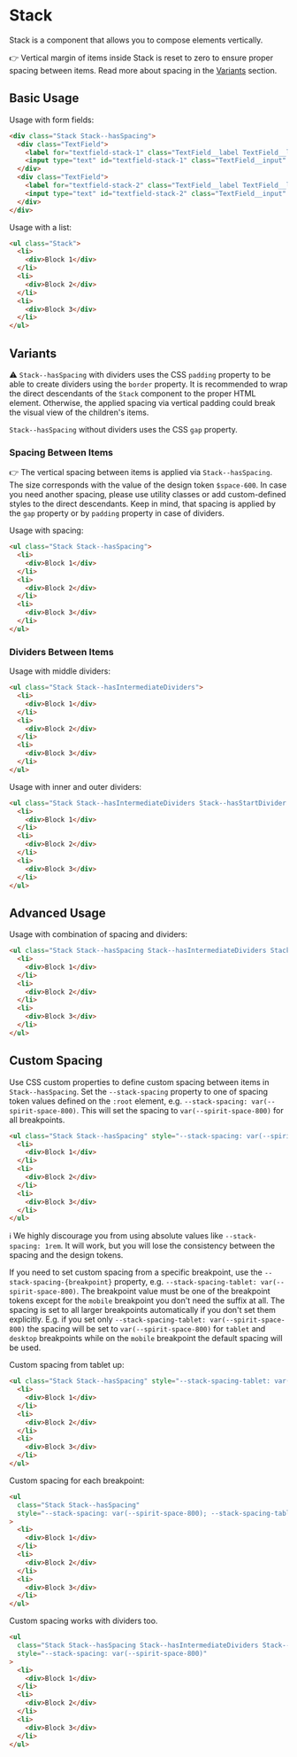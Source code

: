 # Stack

Stack is a component that allows you to compose elements vertically.

👉 Vertical margin of items inside Stack is reset to zero to ensure proper spacing between items. Read more about spacing in the [Variants](#variants) section.

## Basic Usage

Usage with form fields:

```html
<div class="Stack Stack--hasSpacing">
  <div class="TextField">
    <label for="textfield-stack-1" class="TextField__label TextField__label--required">Label</label>
    <input type="text" id="textfield-stack-1" class="TextField__input" placeholder="Placeholder" />
  </div>
  <div class="TextField">
    <label for="textfield-stack-2" class="TextField__label TextField__label--required">Label</label>
    <input type="text" id="textfield-stack-2" class="TextField__input" placeholder="Placeholder" />
  </div>
</div>
```

Usage with a list:

```html
<ul class="Stack">
  <li>
    <div>Block 1</div>
  </li>
  <li>
    <div>Block 2</div>
  </li>
  <li>
    <div>Block 3</div>
  </li>
</ul>
```

## Variants

⚠ `Stack--hasSpacing` with dividers uses the CSS `padding` property to be able to create dividers using the `border` property.
It is recommended to wrap the direct descendants of the `Stack` component to the proper HTML element.
Otherwise, the applied spacing via vertical padding could break the visual view of the children's items.

`Stack--hasSpacing` without dividers uses the CSS `gap` property.

### Spacing Between Items

👉 The vertical spacing between items is applied via `Stack--hasSpacing`. The size corresponds with the value of the design token `$space-600`.
In case you need another spacing, please use utility classes or add custom-defined styles to the direct descendants.
Keep in mind, that spacing is applied by the `gap` property or by `padding` property in case of dividers.

Usage with spacing:

```html
<ul class="Stack Stack--hasSpacing">
  <li>
    <div>Block 1</div>
  </li>
  <li>
    <div>Block 2</div>
  </li>
  <li>
    <div>Block 3</div>
  </li>
</ul>
```

### Dividers Between Items

Usage with middle dividers:

```html
<ul class="Stack Stack--hasIntermediateDividers">
  <li>
    <div>Block 1</div>
  </li>
  <li>
    <div>Block 2</div>
  </li>
  <li>
    <div>Block 3</div>
  </li>
</ul>
```

Usage with inner and outer dividers:

```html
<ul class="Stack Stack--hasIntermediateDividers Stack--hasStartDivider Stack--hasEndDivider">
  <li>
    <div>Block 1</div>
  </li>
  <li>
    <div>Block 2</div>
  </li>
  <li>
    <div>Block 3</div>
  </li>
</ul>
```

## Advanced Usage

Usage with combination of spacing and dividers:

```html
<ul class="Stack Stack--hasSpacing Stack--hasIntermediateDividers Stack--hasStartDivider Stack--hasEndDivider">
  <li>
    <div>Block 1</div>
  </li>
  <li>
    <div>Block 2</div>
  </li>
  <li>
    <div>Block 3</div>
  </li>
</ul>
```

## Custom Spacing

Use CSS custom properties to define custom spacing between items in `Stack--hasSpacing`. Set the `--stack-spacing`
property to one of spacing token values defined on the `:root` element, e.g. `--stack-spacing: var(--spirit-space-800)`.
This will set the spacing to `var(--spirit-space-800)` for all breakpoints.

```html
<ul class="Stack Stack--hasSpacing" style="--stack-spacing: var(--spirit-space-1200)">
  <li>
    <div>Block 1</div>
  </li>
  <li>
    <div>Block 2</div>
  </li>
  <li>
    <div>Block 3</div>
  </li>
</ul>
```

ℹ️ We highly discourage you from using absolute values like `--stack-spacing: 1rem`. It will work, but you will lose
the consistency between the spacing and the design tokens.

If you need to set custom spacing from a specific breakpoint, use the `--stack-spacing-{breakpoint}` property,
e.g. `--stack-spacing-tablet: var(--spirit-space-800)`. The breakpoint value must be one of the breakpoint tokens
except for the `mobile` breakpoint you don't need the suffix at all. The spacing is set to all larger breakpoints
automatically if you don't set them explicitly. E.g. if you set only `--stack-spacing-tablet: var(--spirit-space-800)`
the spacing will be set to `var(--spirit-space-800)` for `tablet` and `desktop` breakpoints while on the `mobile`
breakpoint the default spacing will be used.

Custom spacing from tablet up:

```html
<ul class="Stack Stack--hasSpacing" style="--stack-spacing-tablet: var(--spirit-space-1200)">
  <li>
    <div>Block 1</div>
  </li>
  <li>
    <div>Block 2</div>
  </li>
  <li>
    <div>Block 3</div>
  </li>
</ul>
```

Custom spacing for each breakpoint:

```html
<ul
  class="Stack Stack--hasSpacing"
  style="--stack-spacing: var(--spirit-space-800); --stack-spacing-tablet: var(--spirit-space-1000); --stack-spacing-desktop: var(--spirit-space-1200)"
>
  <li>
    <div>Block 1</div>
  </li>
  <li>
    <div>Block 2</div>
  </li>
  <li>
    <div>Block 3</div>
  </li>
</ul>
```

Custom spacing works with dividers too.

```html
<ul
  class="Stack Stack--hasSpacing Stack--hasIntermediateDividers Stack--hasStartDivider Stack--hasEndDivider"
  style="--stack-spacing: var(--spirit-space-800)"
>
  <li>
    <div>Block 1</div>
  </li>
  <li>
    <div>Block 2</div>
  </li>
  <li>
    <div>Block 3</div>
  </li>
</ul>
```
